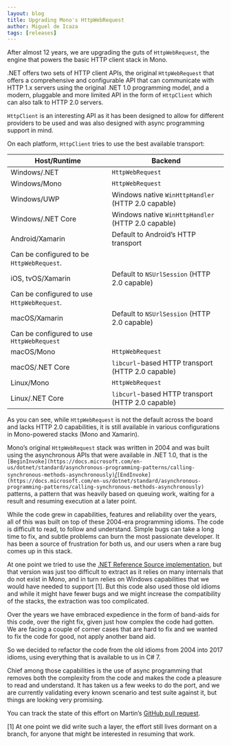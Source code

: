```yaml
---
layout: blog
title: Upgrading Mono's HttpWebRequest
author: Miguel de Icaza
tags: [releases]
---
```


After almost 12 years, we are upgrading the guts of `HttpWebRequest`,
the engine that powers the basic HTTP client stack in Mono.

.NET offers two sets of HTTP client APIs, the original
`HttpWebRequest` that offers a comprehensive and configurable API that
can communicate with HTTP 1.x servers using the original .NET 1.0
programming model, and a modern, pluggable and more limited API in the
form of `HttpClient` which can also talk to HTTP 2.0 servers.

`HttpClient` is an interesting API as it has been designed to allow
for different providers to be used and was also designed with async
programming support in mind.

On each platform, `HttpClient` tries to use the best available transport:

| **Host/Runtime**  | **Backend**                                                                             |
| ----------------- | --------------------------------------------------------------------------------------- |
| Windows/.NET      | `HttpWebRequest`                                                                        |
| Windows/Mono      | `HttpWebRequest`                                                                        |
| Windows/UWP       | Windows native `WinHttpHandler` (HTTP 2.0 capable)                                      |
| Windows/.NET Core | Windows native `WinHttpHandler` (HTTP 2.0 capable)                                      |
| Android/Xamarin   | Default to Android’s HTTP transport
Can be configured to be `HttpWebRequest`.           |
| iOS, tvOS/Xamarin | Default to `NSUrlSession` (HTTP 2.0 capable)
Can be configured to use `HttpWebRequest`. |
| macOS/Xamarin     | Default to `NSUrlSession` (HTTP 2.0 capable)
Can be configured to use `HttpWebRequest`  |
| macOS/Mono        | `HttpWebRequest`                                                                        |
| macOS/.NET Core   | `libcurl`-based HTTP transport (HTTP 2.0 capable)                                       |
| Linux/Mono        | `HttpWebRequest`                                                                        |
| Linux/.NET Core   | `libcurl`-based HTTP transport (HTTP 2.0 capable)                                       |

As you can see, while `HttpWebRequest` is not the default across the
board and lacks HTTP 2.0 capabilities, it is still available in
various configurations in Mono-powered stacks (Mono and Xamarin).

Mono’s original `HttpWebRequest` stack was written in 2004 and was
built using the asynchronous APIs that were available in .NET 1.0,
that is the
`[BeginInvoke](https://docs.microsoft.com/en-us/dotnet/standard/asynchronous-programming-patterns/calling-synchronous-methods-asynchronously)`[/](https://docs.microsoft.com/en-us/dotnet/standard/asynchronous-programming-patterns/calling-synchronous-methods-asynchronously)`[EndInvoke](https://docs.microsoft.com/en-us/dotnet/standard/asynchronous-programming-patterns/calling-synchronous-methods-asynchronously)`
patterns, a pattern that was heavily based on queuing work, waiting
for a result and resuming execution at a later point.

While the code grew in capabilities, features and reliability over the
years, all of this was built on top of these 2004-era programming
idioms.  The code is difficult to read, to follow and understand.
Simple bugs can take a long time to fix, and subtle problems can burn
the most passionate developer.  It has been a source of frustration
for both us, and our users when a rare bug comes up in this stack.

At one point we tried to use the [.NET Reference Source
implementation](http://referencesource.microsoft.com/#System/net/System/Net/HttpWebRequest.cs,f2ab2d685cb26f13),
but that version was just too difficult to extract as it relies on
many internals that do not exist in Mono, and in turn relies on
Windows capabilities that we would have needed to support [1].  But
this code also used those old idioms and while it might have fewer
bugs and we might increase the compatibility of the stacks, the
extraction was too complicated.

Over the years we have embraced expedience in the form of band-aids
for this code, over the right fix, given just how complex the code had
gotten.  We are facing a couple of corner cases that are hard to fix
and we wanted to fix the code for good, not apply another band aid.

So we decided to refactor the code from the old idioms from 2004 into
2017 idioms, using everything that is available to us in C# 7.

Chief among those capabilities is the use of async programming that
removes both the complexity from the code and makes the code a
pleasure to read and understand.  It has taken us a few weeks to do
the port, and we are currently validating every known scenario and
test suite against it, but things are looking very promising.

You can track the state of this effort on Martin’s [GitHub pull
request](https://github.com/mono/mono/pull/5200).

[1] At one point we did write such a layer, the effort still lives
dormant on a branch, for anyone that might be interested in resuming
that work.
